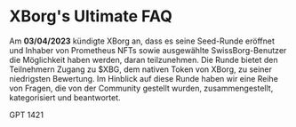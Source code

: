 # XBorg's Ultimate FAQ

Am **03/04/2023** kündigte XBorg an, dass es seine Seed-Runde eröffnet und Inhaber von Prometheus NFTs sowie ausgewählte SwissBorg-Benutzer die Möglichkeit haben werden, daran teilzunehmen. Die Runde bietet den Teilnehmern Zugang zu $XBG, dem nativen Token von XBorg, zu seiner niedrigsten Bewertung. Im Hinblick auf diese Runde haben wir eine Reihe von Fragen, die von der Community gestellt wurden, zusammengestellt, kategorisiert und beantwortet.

GPT 1421
